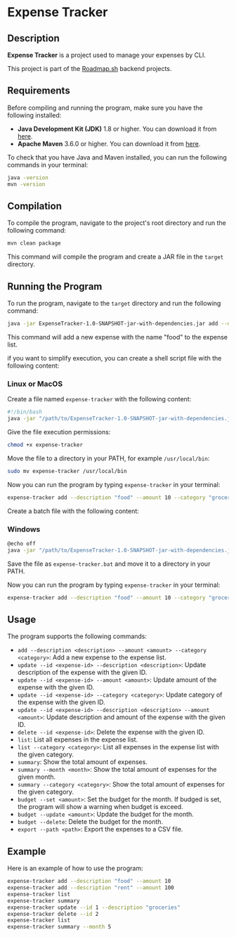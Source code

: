 # Expense Tracker

## Description
**Expense Tracker**  is a project used to manage your expenses by CLI.

This project is part of the [Roadmap.sh](https://roadmap.sh/backend/projects) backend projects.

## Requirements
Before compiling and running the program, make sure you have the following installed:

- **Java Development Kit (JDK)** 1.8 or higher. You can download it from [here](https://www.oracle.com/java/technologies/javase-jdk11-downloads.html).
- **Apache Maven** 3.6.0 or higher. You can download it from [here](https://maven.apache.org/download.cgi).


To check that you have Java and Maven installed, you can run the following commands in your terminal:
```bash
java -version
mvn -version

```

## Compilation

To compile the program, navigate to the project's root directory and run the following command:

```bash
mvn clean package
```

This command will compile the program and create a JAR file in the `target` directory.

## Running the Program

To run the program, navigate to the `target` directory and run the following command:

```bash
java -jar ExpenseTracker-1.0-SNAPSHOT-jar-with-dependencies.jar add --description "food" --amount 10 --category "groceries"
```

This command will add a new expense with the name "food" to the expense list.

if you want to simplify execution, you can create a shell script file with the following content:

### Linux or MacOS

Create a file named `expense-tracker` with the following content:

```bash
#!/bin/bash
java -jar "/path/to/ExpenseTracker-1.0-SNAPSHOT-jar-with-dependencies.jar" "$@"
```
Give the file execution permissions:

```bash
chmod +x expense-tracker
```

Move the file to a directory in your PATH, for example `/usr/local/bin`:

```bash
sudo mv expense-tracker /usr/local/bin
```

Now you can run the program by typing `expense-tracker` in your terminal:

```bash
expense-tracker add --description "food" --amount 10 --category "groceries"
```

Create a batch file with the following content:
### Windows
```bash
@echo off
java -jar "/path/to/ExpenseTracker-1.0-SNAPSHOT-jar-with-dependencies.jar" %*
```

Save the file as `expense-tracker.bat` and move it to a directory in your PATH.

Now you can run the program by typing `expense-tracker` in your terminal:

```bash
expense-tracker add --description "food" --amount 10 --category "groceries"
```

## Usage

The program supports the following commands:

- `add --description <description> --amount <amount> --category <category>`: Add a new expense to the expense list.
- `update --id <expense-id> --description <description>`: Update description of the expense with the given ID.
- `update --id <expense-id> --amount <amount>`: Update amount of the expense with the given ID.
- `update --id <expense-id> --category <category>`: Update category of the expense with the given ID.
- `update --id <expense-id> --description <description> --amount <amount>`: Update description and amount of the expense with the given ID.
- `delete --id <expense-id>`: Delete the expense with the given ID.
- `list`: List all expenses in the expense list.
- `list --category <category>`: List all expenses in the expense list with the given category.
- `summary`: Show the total amount of expenses.
- `summary --month <month>`: Show the total amount of expenses for the given month.
- `summary --category <category>`: Show the total amount of expenses for the given category.
- `budget --set <amount>`: Set the budget for the month. If budged is set, the program will show a warning when budget is exceed.
- `budget --update <amount>`: Update the budget for the month.
- `budget --delete`: Delete the budget for the month.
- `export --path <path>`: Export the expenses to a CSV file.

## Example

Here is an example of how to use the program:

```bash
expense-tracker add --description "food" --amount 10
expense-tracker add --description "rent" --amount 100
expense-tracker list
expense-tracker summary
expense-tracker update --id 1 --description "groceries"
expense-tracker delete --id 2
expense-tracker list
expense-tracker summary --month 5
```

